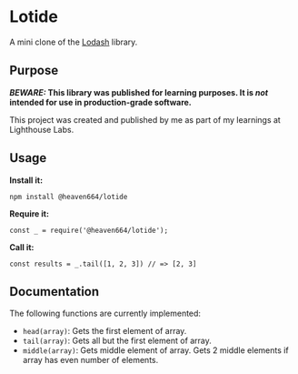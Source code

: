 # Lotide

A mini clone of the [Lodash](https://lodash.com) library.

## Purpose

**_BEWARE:_ This library was published for learning purposes. It is _not_ intended for use in production-grade software.**

This project was created and published by me as part of my learnings at Lighthouse Labs. 

## Usage

**Install it:**

`npm install @heaven664/lotide`

**Require it:**

`const _ = require('@heaven664/lotide');`

**Call it:**

`const results = _.tail([1, 2, 3]) // => [2, 3]`

## Documentation

The following functions are currently implemented:

* `head(array)`: Gets the first element of array.
* `tail(array)`: Gets all but the first element of array.
* `middle(array)`: Gets middle element of array.  Gets 2 middle elements if array has even number of elements.
